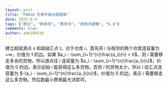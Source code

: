 ```yaml
---
layout: post
title: "P4016 负载平衡问题题解"
date: 2025-8-4
tags: ["图论", "网络流", "费用流", "网络流建模", "6.4"]
comments: true
author: a06180339
---
```


建立超级源点 $s$ 和超级汇点 $t$。对于仓库 $i$，首先将 $i$ 与相邻的两个仓库连容量为 $+\infty$，价值为 $1$ 的边。如果 $a_i - \sum_{i=1}^{n}\frac{a_i}{n} > 0$，则 $i$ 需要移走多余的货物。所以源点往 $i$ 连容量为 $a_i - \sum_{i=1}^{n}\frac{a_i}{n}$，价值为 $0$ 的边。表示初始 $i$ 能获得这么多货物。否则 $i$ 的货物太少，所以 $i$ 往汇点连容量为 $-(a_i - \sum_{i=1}^{n}\frac{a_i}{n})$，价值为 $0$ 的边。表示 $i$ 需要移走这么多货物。然后跑最小费用最大流即可。
